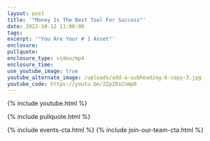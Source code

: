 ```yaml
---
layout: post
title: '"Money Is The Best Tool For Success"'
date: 2022-10-12 11:00:00
tags:
excerpt: '"You Are Your # 1 Asset"'
enclosure:
pullquote:
enclosure_type: video/mp4
enclosure_time:
use_youtube_image: true
youtube_alternate_image: /uploads/add-a-subheading-6-copy-3.jpg
youtube_code: https://youtu.be/ZZpZ01Cnmp0
---
```

{% include youtube.html %}

{% include pullquote.html %}

{% include events-cta.html %} {% include join-our-team-cta.html %}